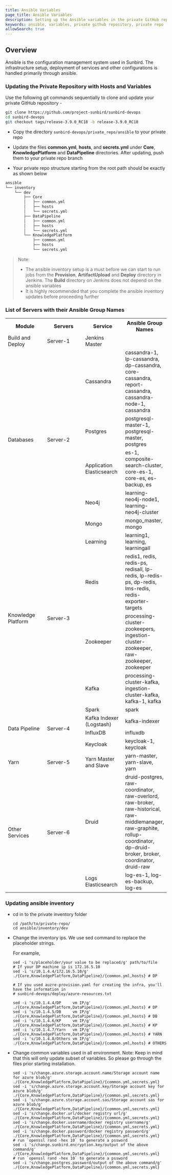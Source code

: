 ```yaml
---
title: Ansible Variables
page_title: Ansible Variables
description: Setting up the Ansible variables in the private GitHub repository
keywords: ansible, variables, private github repository, private repo
allowSearch: true
---
```

## Overview

Ansible is the configuration management system used in Sunbird. The infrastructure setup, deployment of services and other configurations is handled primarily through ansible.

### Updating the Private Repository with Hosts and Variables

Use the following git commands sequentially to clone and update your private GitHub repository -

```bash
git clone https://github.com/project-sunbird/sunbird-devops
cd sunbird-devops
git checkout tags/release-3.9.0_RC18 -b release-3.9.0_RC18
```

- Copy the directory `sunbird-devops/private_repo/ansible` to your private repo

- Update the files **common.yml**, **hosts**, and **secrets.yml** under **Core**, **KnowledgePlatform** and **DataPipeline** directories. After updating, push them to your private repo branch
- Your private repo structure starting from the root path should be exactly as shown below
  
```bash
ansible
└── inventory
    └── dev
        ├── Core
        │   ├── common.yml
        │   ├── hosts
        │   └── secrets.yml
        ├── DataPipeline
        │   ├── common.yml
        │   ├── hosts
        │   └── secrets.yml
        └── KnowledgePlatform
            ├── common.yml
            ├── hosts
            └── secrets.yml
```

> Note:
>
>- The ansible inventory setup is a must before we can start to run jobs from the **Provision**, **ArtifactUpload** and **Deploy** directory in Jenkins. The **Build** directory on Jenkins does not depend on the ansible variables
>- It is highly recommended that you complete the ansible inventory updates before proceeding further

### List of Servers with their Ansible Group Names

<table>
  <tr>
    <th style="width:25%">Module</th>
    <th style="width:25%">Servers</th>
    <th style="width:25%">Service</th>
    <th style="width:25%">Ansible Group Names</th>
  </tr>
  <tr>
    <td>Build and Deploy</td>
    <td>Server-1</td>
    <td>Jenkins Master</td>
    <td></td>
  </tr>
  <tr>
    <td rowspan="5">Databases</td>
    <td rowspan="5">Server-2</td>
    <td>Cassandra</td>
    <td>cassandra-1, lp-cassandra, dp-cassandra, core-cassandra, report-cassandra, cassandra-node-1, cassandra</td>
  </tr>
  <tr>
    <td>Postgres</td>
    <td>postgresql-master-1, postgresql-master, postgres</td>
  </tr>
  <tr>
    <td>Application Elasticsearch</td>
    <td>es-1, composite-search-cluster, core-es-1, core-es, es-backup, es</td>
  </tr>
  <tr>
    <td>Neo4j</td>
    <td>learning-neo4j-node1, learning-neo4j-cluster</td>
  </tr>
  <tr>
    <td>Mongo</td>
    <td>mongo_master, mongo</td>
  </tr>
  <tr>
    <td rowspan="4">Knowledge Platform</td>
    <td rowspan="4">Server-3</td>
    <td>Learning</td>
    <td>learning1, learning, learningall</td>
  </tr>
  <tr>
    <td>Redis</td>
    <td>redis1, redis, redis-ps,  redisall, lp-redis, lp-redis-ps, dp-redis, lms-redis, redis-exporter-targets</td>
  </tr>
  <tr>
    <td>Zookeeper</td>
    <td>processing-cluster-zookeepers, ingestion-cluster-zookeeper, raw-zookeeper, zookeeper</td>
  </tr>
  <tr>
    <td>Kafka</td>
    <td>processing-cluster-kafka, ingestion-cluster-kafka, kafka-1, kafka</td>
  </tr>
  <tr>
    <td rowspan="4">Data Pipeline</td>
    <td rowspan="4">Server-4</td>
    <td>Spark</td>
    <td>spark</td>
  </tr>
  <tr>
    <td>Kafka Indexer (Logstash)</td>
    <td>kafka-indexer</td>
  </tr>
  <tr>
    <td>InfluxDB</td>
    <td>influxdb</td>
  </tr>
  <tr>
    <td>Keycloak</td>
    <td>keycloak-1, keycloak</td>
  </tr>
  <tr>
    <td rowspan="1">Yarn</td>
    <td>Server-5</td>
    <td>Yarn Master and Slave</td>
    <td>yarn-master, yarn-slave, yarn</td>
  </tr>
  <tr>
    <td rowspan="3">Other Services</td>
    <td rowspan="3">Server-6</td>
    <td>Druid</td>
    <td>druid-postgres, raw-coordinator, raw-overlord, raw-broker, raw-historical, raw-middlemanager, raw-graphite, rollup-coordinator, dp-druid-broker, broker, coordinator, druid-raw</td>
  </tr>
  <tr>
    <td>Logs Elasticsearch</td>
    <td>log-es-1, log-es-backup, log-es</td>
  </tr>
  <tr></tr>
</table>

### Updating ansible inventory

- cd in to the private inventory folder 
  ```
  cd /path/to/private-repo/
  cd ansible/inventory/dev
  ```
- Change the inventory ips. We use sed command to replace the placeholder strings.

  For example,
  ```
  sed -i 's/placeholder/your value to be replaced/g' path/to/file
  # If your DP machine ip is 172.16.5.10
  sed -i 's/10.1.4.4/172.16.5.10/g' ./{Core,KnowledgePlatform,DataPipeline}/{common.yml,hosts} # DP
  ```
  
  ```
  # If you used auzre-provision.yaml for creating the infra, you'll have the information in 
  # sunbird-devops/deploy/azure-resources.txt
  
  sed -i 's/10.1.4.4/DP     vm IP/g' ./{Core,KnowledgePlatform,DataPipeline}/{common.yml,hosts} # DP
  sed -i 's/10.1.4.5/DB     vm IP/g' ./{Core,KnowledgePlatform,DataPipeline}/{common.yml,hosts} # DB
  sed -i 's/10.1.4.6/KP     vm IP/g' ./{Core,KnowledgePlatform,DataPipeline}/{common.yml,hosts} # KP
  sed -i 's/10.1.4.7/Yarn   vm IP/g' ./{Core,KnowledgePlatform,DataPipeline}/{common.yml,hosts} # YARN
  sed -i 's/10.1.4.8/Others vm IP/g' ./{Core,KnowledgePlatform,DataPipeline}/{common.yml,hosts} # OTHERS
  ```
- Change common variables used in all environment. 
  Note: Keep in mind that this will only update subset of variables. So please go through the files prior starting installation.
  ```
  sed -i 's/change.azure.storage.account.name/Storage account name for azure blob/g' ./{Core,KnowledgePlatform,DataPipeline}/{common.yml,secrets.yml}
  sed -i 's/change.azure.storage.account.key/Storage account key for azure blob/g' ./{Core,KnowledgePlatform,DataPipeline}/{common.yml,secrets.yml}
  sed -i 's/change.azure.storage.account.sas/Storage account sas for azure blob/g' ./{Core,KnowledgePlatform,DataPipeline}/{common.yml,secrets.yml}
  sed -i 's/change.docker.url/docker registry url/g' ./{Core,KnowledgePlatform,DataPipeline}/{common.yml,secrets.yml}
  sed -i 's/change.docker.username/docker registry username/g' ./{Core,KnowledgePlatform,DataPipeline}/{common.yml,secrets.yml}
  sed -i 's/change.docker.password/docker registry password/g' ./{Core,KnowledgePlatform,DataPipeline}/{common.yml,secrets.yml}
  # run `openssl rand -hex 10` to generate a pssword
  sed -i 's/change.sunbird.encryption.key/output of the above command/g' ./{Core,KnowledgePlatform,DataPipeline}/{common.yml,secrets.yml}
  # run `openssl rand -hex 10` to generate a pssword
  sed -i 's/change.postgres.password/output of the above command/g' ./{Core,KnowledgePlatform,DataPipeline}/{common.yml,secrets.yml}
  ```
